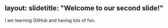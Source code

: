 
​layout​: ​slide​
​title​: ​"​Welcome to our second slide!​"​
---
I am learning GitHub and having lots of fun.

